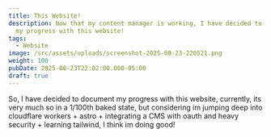 ```yaml
---
title: This Website!
description: Now that my content manager is working, I have decided to document
  my progress with this website!
tags:
  - Website
image: /src/assets/uploads/screenshot-2025-08-23-220521.png
weight: 100
pubDate: 2025-08-23T22:02:00.000-05:00
draft: true
---
```

So, I have decided to document my progress with this website, currently, its very much so in a 1/100th baked state, but considering im jumping deep into cloudflare workers + astro + integrating a CMS with oauth and heavy security + learning tailwind, I think im doing good!
